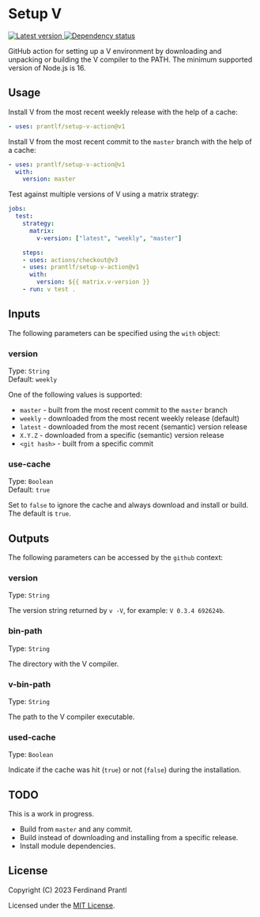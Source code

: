 # Setup V

[![Latest version](https://img.shields.io/npm/v/setup-v-action) ![Dependency status](https://img.shields.io/librariesio/release/npm/setup-v-action)
](https://www.npmjs.com/package/setup-v-action)

GitHub action for setting up a V environment by downloading and unpacking or building the V compiler to the PATH. The minimum supported version of Node.js is 16.

## Usage

Install V from the most recent weekly release with the help of a cache:

```yml
- uses: prantlf/setup-v-action@v1
```

Install V from the most recent commit to the `master` branch with the help of a cache:

```yml
- uses: prantlf/setup-v-action@v1
  with:
    version: master
```

Test against multiple versions of V using a matrix strategy:

```yml
jobs:
  test:
    strategy:
      matrix:
        v-version: ["latest", "weekly", "master"]

    steps:
    - uses: actions/checkout@v3
    - uses: prantlf/setup-v-action@v1
      with:
        version: ${{ matrix.v-version }}
    - run: v test .
```

## Inputs

The following parameters can be specified using the `with` object:

### version

Type: `String`<br>
Default: `weekly`

One of the following values is supported:

* `master` - built from the most recent commit to the `master` branch
* `weekly` - downloaded from the most recent weekly release (default)
* `latest` - downloaded from the most recent (semantic) version release
* `X.Y.Z` - downloaded from a specific (semantic) version release
* `<git hash>` - built from a specific commit

### use-cache

Type: `Boolean`<br>
Default: `true`

Set to `false` to ignore the cache and always download and install or build. The default is `true`.

## Outputs

The following parameters can be accessed by the `github` context:

### version

Type: `String`<br>

The version string returned by `v -V`, for example: `V 0.3.4 692624b`.

### bin-path

Type: `String`<br>

The directory with the V compiler.

### v-bin-path

Type: `String`<br>

The path to the V compiler executable.

### used-cache

Type: `Boolean`<br>

Indicate if the cache was hit (`true`) or not (`false`) during the installation.

## TODO

This is a work in progress.

* Build from `master` and any commit.
* Build instead of downloading and installing from a specific release.
* Install module dependencies.

## License

Copyright (C) 2023 Ferdinand Prantl

Licensed under the [MIT License].

[MIT License]: http://en.wikipedia.org/wiki/MIT_License
